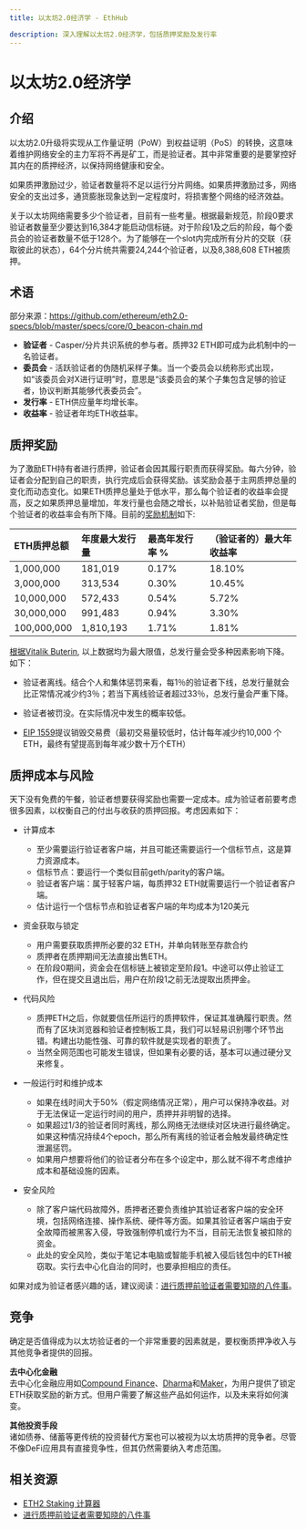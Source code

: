```yaml
---
title: 以太坊2.0经济学 - EthHub

description: 深入理解以太坊2.0经济学，包括质押奖励及发行率
---
```


# 以太坊2.0经济学

## 介绍

以太坊2.0升级将实现从工作量证明（PoW）到权益证明（PoS）的转换，这意味着维护网络安全的主力军将不再是矿工，而是验证者。其中非常重要的是要掌控好其内在的质押经济，以保持网络健康和安全。

如果质押激励过少，验证者数量将不足以运行分片网络。如果质押激励过多，网络安全的支出过多，通货膨胀现象达到一定程度时，将损害整个网络的经济效益。

关于以太坊网络需要多少个验证者，目前有一些考量。根据最新规范，阶段0要求验证者数量至少要达到16,384才能启动信标链。对于阶段1及之后的阶段，每个委员会的验证者数量不低于128个。为了能够在一个slot内完成所有分片的交联（获取彼此的状态），64个分片统共需要24,244个验证者，以及8,388,608 ETH被质押。

## 术语

部分来源：https://github.com/ethereum/eth2.0-specs/blob/master/specs/core/0_beacon-chain.md

* **验证者** - Casper/分片共识系统的参与者。质押32 ETH即可成为此机制中的一名验证者。
* **委员会** - 活跃验证者的伪随机采样子集。当一个委员会以统称形式出现，如“该委员会对X进行证明”时，意思是“该委员会的某个子集包含足够的验证者，协议判断其能够代表委员会”。
* **发行率** - ETH供应量年均增长率。
* **收益率** - 验证者年均ETH收益率。

## 质押奖励

为了激励ETH持有者进行质押，验证者会因其履行职责而获得奖励。每六分钟，验证者会分配到自己的职责，执行完成后会获得奖励。该奖励会基于主网质押总量的变化而动态变化。如果ETH质押总量处于低水平，那么每个验证者的收益率会提高，反之如果质押总量增加，年发行量也会随之增长，以补贴验证者奖励，但是每个验证者的收益率会有所下降。目前的[奖励机制](https://github.com/ethereum/eth2.0-specs/pull/971)如下:

| ETH质押总额 | 年度最大发行量 | 最高年发行率 % | （验证者的）最大年收益率 |
| :--- | :--- | :--- | :--- |
| 1,000,000 | 181,019 | 0.17% | 18.10% |
| 3,000,000 | 313,534 | 0.30% | 10.45% |
| 10,000,000 | 572,433 | 0.54% | 5.72% |
| 30,000,000 | 991,483 | 0.94% | 3.30% |
| 100,000,000 | 1,810,193 | 1.71% | 1.81% |

[根据Vitalik Buterin](https://www.reddit.com/r/ethtrader/comments/bffp0n/higher_pos_rewards_proposed/elen71t?utm_source=share&utm_medium=web2x), 以上数据均为最大限值，总发行量会受多种因素影响下降。如下：

* 验证者离线。结合个人和集体惩罚来看，每1％的验证者下线，总发行量就会比正常情况减少约3％；若当下离线验证者超过33％，总发行量会严重下降。

* 验证者被罚没。在实际情况中发生的概率较低。

* [EIP 1559](https://medium.com/@TrustlessState/eip-1559-the-final-puzzle-piece-to-ethereums-monetary-policy-58802ab28a27)提议销毁交易费（最初交易量较低时，估计每年减少约10,000 个ETH，最终有望提高到每年减少数十万个ETH）

## 质押成本与风险

天下没有免费的午餐，验证者想要获得奖励也需要一定成本。成为验证者前要考虑很多因素，以权衡自己的付出与收获的质押回报。考虑因素如下：

* 计算成本
	* 至少需要运行验证者客户端，并且可能还需要运行一个信标节点，这是算力资源成本。
	* 信标节点：要运行一个类似目前geth/parity的客户端。
	* 验证者客户端：属于轻客户端，每质押32 ETH就需要运行一个验证者客户端。
	* 估计运行一个信标节点和验证者客户端的年均成本为120美元

* 资金获取与锁定
	* 用户需要获取质押所必要的32 ETH，并单向转账至存款合约
	* 质押者在质押期间无法直接出售ETH。
	* 在阶段0期间，资金会在信标链上被锁定至阶段1。中途可以停止验证工作，但在提交且退出后，用户在阶段1之前无法提取出质押金。

* 代码风险
	* 质押ETH之后，你就要信任所运行的质押软件，保证其准确履行职责。然而有了区块浏览器和验证者控制板工具，我们可以轻易识别哪个环节出错。构建出功能性强、可靠的软件就是实现者的职责了。
	* 当然全网范围也可能发生错误，但如果有必要的话，基本可以通过硬分叉来修复。

* 一般运行时和维护成本
	* 如果在线时间大于50%（假定网络情况正常），用户可以保持净收益。对于无法保证一定运行时间的用户，质押并非明智的选择。
	* 如果超过1/3的验证者同时离线，那么网络无法继续对区块进行最终确定。如果这种情况持续4个epoch，那么所有离线的验证者会触发最终确定性泄漏惩罚。
	* 如果用户想要将他们的验证者分布在多个设定中，那么就不得不考虑维护成本和基础设施的因素。

* 安全风险
	* 除了客户端代码故障外，质押者还要负责维护其验证者客户端的安全环境，包括网络连接、操作系统、硬件等方面。如果其验证者客户端由于安全故障而被黑客入侵，导致强制停机或行为不当，目前无法恢复被扣除的资金。
	* 此处的安全风险，类似于笔记本电脑或智能手机被入侵后钱包中的ETH被窃取。实行去中心化自治的同时，也要承担相应的责任。

如果对成为验证者感兴趣的话，建议阅读：[进行质押前验证者需要知晓的八件事](https://medium.com/chainsafe-systems/8-things-every-eth2-validator-should-know-before-staking-94df41701487)。

## 竞争

确定是否值得成为以太坊验证者的一个非常重要的因素就是，要权衡质押净收入与其他竞争者提供的回报。

**去中心化金融**  
去中心化金融应用如[Compound Finance](https://compound.finance/)、[Dharma](https://dharma.io/)和[Maker](https://makerdao.com/)，为用户提供了锁定ETH获取奖励的新方式。但用户需要了解这些产品如何运作，以及未来将如何演变。

**其他投资手段**  
诸如债券、储蓄等更传统的投资替代方案也可以被视为以太坊质押的竞争者。尽管不像DeFi应用具有直接竞争性，但其仍然需要纳入考虑范围。 


## 相关资源
* [ETH2 Staking 计算器](https://docs.google.com/spreadsheets/d/15tmPOvOgi3wKxJw7KQJKoUe-uonbYR6HF7u83LR5Mj4/edit#gid=1446566120)
* [进行质押前验证者需要知晓的八件事](https://medium.com/chainsafe-systems/8-things-every-eth2-validator-should-know-before-staking-94df41701487)

